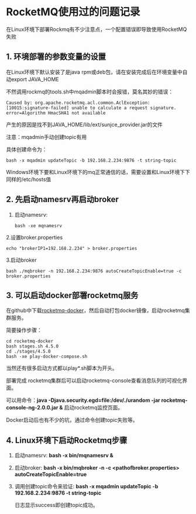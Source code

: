 # RocketMQ使用过的问题记录

在Linux环境下部署Rockmq有不少注意点，一个配置错误即导致使用RocketMQ失败



## 1. 环境部署的参数变量的设置

在Linux环境下默认安装了是java rpm或deb包，请在安装完成后在环境变量中自动export JAVA_HOME

不然调用rockmq的tools.sh中mqadmin脚本时会报错，莫名其妙的错误：

```
Caused by: org.apache.rocketmq.acl.common.AclException: [10015:signature-failed] unable to calculate a request signature. error=Algorithm HmacSHA1 not available
```

产生的原因是找不到JAVA_HOME/lib/ext/sunjce_provider.jar的文件

注意：mqadmin手动创建topic有用

具体创建命令为：

```
bash -x mqadmin updateTopic -b 192.168.2.234:9876 -t string-topic
```

Windows环境下要和Linux环境下的mq正常通信的话，需要设置和Linux环境下下同样的/etc/hosts值



## 2. 先启动namesrv再启动broker

1. 启动namesrv:

   ```
   bash -xe mqnamesrv
   ```

  2.设置broker.properties

  ```
echo "brokerIP1=192.168.2.234" > broker.properties
  ```

  3.启动broker

  ```
bash ./mqbroker -n 192.168.2.234:9876 autoCreateTopicEnable=true -c broker.properties
  ```



## 3. 可以启动docker部署rocketmq服务

在github中下载[rocketmq-docker](https://github.com/apache/rocketmq-docker.git)，然后自动打包docker镜像，启动rocketmq集群服务。

简要操作步骤：

```
cd rocketmq-docker
bash stages.sh 4.5.0
cd ./stages/4.5.0
bash -xe play-docker-compose.sh
```

当然还有很多启动方式都以play*.sh脚本为开头。

部署完成 rocketmq集群后可以启动rocketmq-console查看消息队列的可视化界面。

可以用命令：**java -Djava.security.egd=file:/dev/./urandom -jar rocketmq-console-ng-2.0.0.jar &** 启动rocketmq监控页面。

Docker启动后也有不少的坑，通过命令创建topic失败等。



## 4. Linux环境下启动Rocketmq步骤

1. 启动namesrv: **bash -x bin/mqnamesrv &**

2. 启动broker: **bash -x bin/mqbroker -n <mqnamesrvAddr> -c  <pathofbroker.properties> autoCreateTopicEnable=true**

3. 调用创建topic命令来验证: **bash -x mqadmin updateTopic -b 192.168.2.234:9876 -t string-topic**

   日志显示success即创建topic成功。

   



